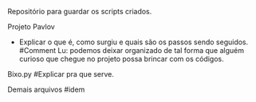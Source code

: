 Repositório para guardar os scripts criados.

Projeto Pavlov 
- Explicar o que é, como surgiu e quais são os passos sendo seguidos.
#Comment Lu: podemos deixar organizado de tal forma que alguém curioso que chegue no projeto possa brincar com os códigos. 

Bixo.py
#Explicar pra que serve.

Demais arquivos
#idem
